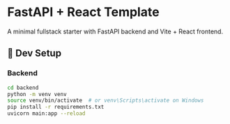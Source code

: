 # FastAPI + React Template

A minimal fullstack starter with FastAPI backend and Vite + React frontend.

## 🧰 Dev Setup

### Backend

```bash
cd backend
python -m venv venv
source venv/bin/activate  # or venv\Scripts\activate on Windows
pip install -r requirements.txt
uvicorn main:app --reload
